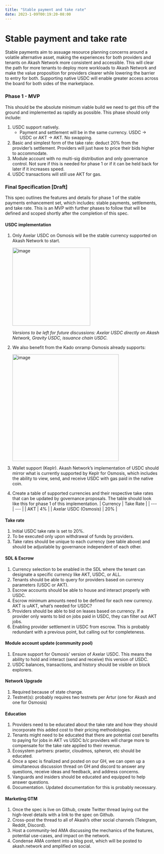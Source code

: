 ```yaml
---
title: "Stable payment and take rate"
date: 2023-1-09T00:19:20-08:00
---
```


# Stable payment and take rate

Stable payments aim to assuage resource planning concerns around a volatile alternative asset, making the experiences for both providers and tenants on Akash Network more consistent and accessible. This will clear the path for more tenants to deploy more workloads to Akash Network and make the value proposition for providers clearer while lowering the barrier to entry for both. Supporting native USDC will enable greater access across the board for both sides of the marketplace.

### Phase 1 - MVP
This should be the absolute minimum viable build we need to get this off the ground and implemented as rapidly as possible. This phase should only include:
1. USDC support natively. 
   - Payment and settlement will be in the same currency. USDC -> USDC or AKT -> AKT. No swapping.
2. Basic and simplest form of the take rate: deduct 20% from the provider’s settlement. Providers will just have to price their bids higher to accommodate.
3. Module account with no multi-sig distribution and only governance control. Not sure if this is needed for phase 1 or if it can be held back for later if it increases speed.
4. USDC transactions will still use AKT for gas. 

### Final Specification [Draft]
This spec outlines the features and details for phase 1 of the stable payments enhancement set, which includes: stable payments, settlements, and take rate. This is an MVP with further phases to follow that will be defined and scoped shortly after the completion of this spec.

#### USDC implementation
1. Only Axelar USDC on Osmosis will be the stable currency supported on Akash Network to start. 
    
    <img width="254" alt="image" src="https://user-images.githubusercontent.com/68354230/228345109-ab3d4ecc-2325-453a-8d03-54da6005cf3a.png">
    
    _Versions to be left for future discussions: Axelar USDC directly on Akash Network, Gravity USDC, issuance chain USDC._  
2. We also benefit from the Kado onramp Osmosis already supports:
    
    <img width="347" alt="image" src="https://user-images.githubusercontent.com/68354230/228345384-2bcfa102-8b0a-469b-8a8b-cde10cfe40f3.png">
3. Wallet support (Keplr). Akash Network’s implementation of USDC should mirror what is currently supported by Keplr for Osmosis, which includes the ability to view, send, and receive USDC with gas paid in the native coin.
4. Create a table of supported currencies and their respective take rates that can be updated by governance proposals. The table should look like this for phase 1 of this implementation. 
    | Currency | Take Rate |
    | --- | --- | 
    | AKT | 4% |
    | Axelar USDC (Osmosis) | 20% |

#### Take rate 
1. Initial USDC take rate is set to 20%. 
2. To be executed only upon withdrawal of funds by providers.
3. Take rates should be unique to each currency (see table above) and should be adjustable by governance independent of each other. 

#### SDL & Escrow
1. Currency selection to be enabled in the SDL where the tenant can designate a specific currency like AKT, USDC, or ALL.
2. Tenants should be able to query for providers based on currency parameters (USDC or AKT). 
3. Escrow accounts should be able to house and interact properly with USDC.
4. Escrow minimum amounts need to be defined for each new currency. AKT is uAKT, what’s needed for USDC?
5. Providers should be able to bid on leases based on currency. If a provider only wants to bid on jobs paid in USDC, they can filter out AKT jobs.
7. Enabling provider settlement in USDC from escrow. This is probably redundant with a previous point, but calling out for completeness. 

#### Module account update (community pool)
1. Ensure support for Osmosis’ version of Axelar USDC. This means the ability to hold and interact (send and receive) this version of USDC. 
2. USDC balances, transactions, and history should be visible on block explorers. 

#### Network Upgrade 
1. Required because of state change.
2. Testnet(s): probably requires two testnets per Artur (one for Akash and one for Osmosis)  

#### Education
1. Providers need to be educated about the take rate and how they should incorporate this added cost to their pricing methodologies. 
2. Tenants might need to be educated that there are potential cost benefits to paying for jobs in AKT vs USDC b/c providers will charge more to compensate for the take rate applied to their revenue.
3. Ecosystem partners: praetor, cloudmos, spheron, etc should be educated.
4. Once a spec is finalized and posted on our GH, we can open up a simultaneous discussion thread on GH and discord to answer any questions, receive ideas and feedback, and address concerns.
5. Vanguards and insiders should be educated and equipped to help answer questions.
6. Documentation. Updated documentation for this is probably necessary. 

#### Marketing GTM
1. Once the spec is live on Github, create Twitter thread laying out the high-level details with a link to the spec on Github.
2. Cross-post the thread to all of Akash’s other social channels (Telegram, Reddit, Discord).
3. Host a community-led AMA discussing the mechanics of the features, potential use-cases, and impact on the network.
4. Condense AMA content into a blog post, which will be posted to akash.network and amplified on social.
